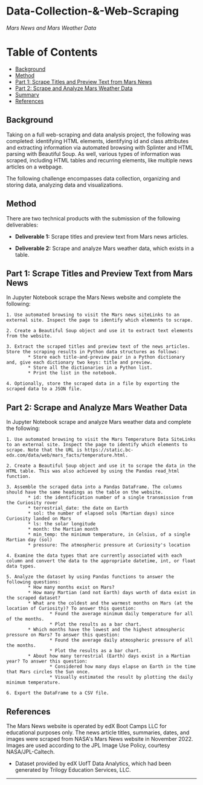 # **Data-Collection-&-Web-Scraping**
*Mars News and Mars Weather Data*



Table of Contents
=================

  * [Background](#background)
  * [Method](#method)
  * [Part 1: Scrape Titles and Preview Text from Mars News](#part-1-scrape-titles-and-preview-text-from-mars-news)
  * [Part 2: Scrape and Analyze Mars Weather Data](#part-2-scrape-and-analyze-mars-weather)
  * [Summary](#summary)
  * [References](#references)
  
  
  
## Background
  

Taking on a full web-scraping and data analysis project, the following was completed: identifying HTML elements, identifying id and class attributes and extracting information via automated browsing with Splinter and HTML parsing with Beautiful Soup. As well, various types of information was scraped, including HTML tables and recurring elements, like multiple news articles on a webpage.

The following challenge encompasses data collection, organizing and storing data, analyzing data and visualizations. 
  
  

## Method
  

There are two technical products with the submission of the following deliverables:

* **Deliverable 1:** Scrape titles and preview text from Mars news articles.

* **Deliverable 2:** Scrape and analyze Mars weather data, which exists in a table.



## Part 1: Scrape Titles and Preview Text from Mars News


In Jupyter Notebook scrape the Mars News website and complete the following:

    1. Use automated browsing to visit the Mars news siteLinks to an external site. Inspect the page to identify which elements to scrape.

    2. Create a Beautiful Soup object and use it to extract text elements from the website.

    3. Extract the scraped titles and preview text of the news articles. Store the scraping results in Python data structures as follows:
            * Store each title-and-preview pair in a Python dictionary and, give each dictionary two keys: title and preview.
            * Store all the dictionaries in a Python list.
            * Print the list in the notebook.

    4. Optionally, store the scraped data in a file by exporting the scraped data to a JSON file.



## Part 2: Scrape and Analyze Mars Weather Data


In Jupyter Notebook scrape and analyze Mars weather data and complete the following:

    1. Use automated browsing to visit the Mars Temperature Data SiteLinks to an external site. Inspect the page to identify which elements to scrape. Note that the URL is https://static.bc-edx.com/data/web/mars_facts/temperature.html.

    2. Create a Beautiful Soup object and use it to scrape the data in the HTML table. This was also achieved by using the Pandas read_html function. 

    3. Assemble the scraped data into a Pandas DataFrame. The columns should have the same headings as the table on the website. 
            * id: the identification number of a single transmission from the Curiosity rover
            * terrestrial_date: the date on Earth
            * sol: the number of elapsed sols (Martian days) since Curiosity landed on Mars
            * ls: the solar longitude
            * month: the Martian month
            * min_temp: the minimum temperature, in Celsius, of a single Martian day (sol)
            * pressure: The atmospheric pressure at Curiosity's location

    4. Examine the data types that are currently associated with each column and convert the data to the appropriate datetime, int, or float data types.

    5. Analyze the dataset by using Pandas functions to answer the following questions:
            * How many months exist on Mars?
            * How many Martian (and not Earth) days worth of data exist in the scraped dataset?
            * What are the coldest and the warmest months on Mars (at the location of Curiosity)? To answer this question:
                    * Found the average minimum daily temperature for all of the months.
                    * Plot the results as a bar chart.
            * Which months have the lowest and the highest atmospheric pressure on Mars? To answer this question:
                    * Found the average daily atmospheric pressure of all the months.
                    * Plot the results as a bar chart.
            * About how many terrestrial (Earth) days exist in a Martian year? To answer this question:
                    * Considered how many days elapse on Earth in the time that Mars circles the Sun once.
                    * Visually estimated the result by plotting the daily minimum temperature.

    6. Export the DataFrame to a CSV file.



## References


The Mars News website is operated by edX Boot Camps LLC for educational purposes only. The news article titles, summaries, dates, and images were scraped from NASA's Mars News website in November 2022. Images are used according to the JPL Image Use Policy, courtesy NASA/JPL-Caltech.

* Dataset provided by edX UofT Data Analytics, which had been generated by Trilogy Education Services, LLC. 

- - -
